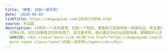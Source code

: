 ```yaml
---
title: '博客: 捡到一部手机'
date: '2020-08-03'
linkTitle: https://muguayuan.com/2020/15896.html
source: 木瓜园
description: 13年的一个炎热夏夜，捡到一个钱包，里面有几百钱块和一张身份证，失主是四川人，职业应该是木匠，钱包里夹层里很多锯末，除了这些还有一张纸片，上面有失主的电话，通过电话联系上失主，他过来取钱包，当场要把钱包里的钱留给我，我没要。
  时隔七年，8月1日晚我又捡到东西了，这次是手机，晚上靠近10点出去取快递，脚踢到什么东西挺重，低头一看是一部手机，华为 meta 20。 当晚，未等到失主电话，第二天早上失主
  &#8230; <div class="more-link mt20"><a href="https://muguayuan.com/2020/15896.html">Read
  more <span class="none">捡到一部手机</span></a></div>
---
```

